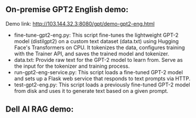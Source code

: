 ## On-premise GPT2 English demo:
Demo link: http://103.144.32.3:8080/gpt/demo-gpt2-eng.html
- fine-tune-gpt2-eng.py: This script fine-tunes the lightweight GPT-2 model (distilgpt2) on a custom text dataset (data.txt) using Hugging Face's Transformers on CPU. It tokenizes the data, configures training with the Trainer API, and saves the trained model and tokenizer.
- data.txt: Provide raw text for the GPT-2 model to learn from. Serve as the input for the tokenizer and training process.
- run-gpt2-eng-service.py: This script loads a fine-tuned GPT-2 model and sets up a Flask web service that responds to text prompts via HTTP.
- test-gpt2-eng.py: This script loads a previously fine-tuned GPT-2 model from disk and uses it to generate text based on a given prompt.
## Dell AI RAG demo:
